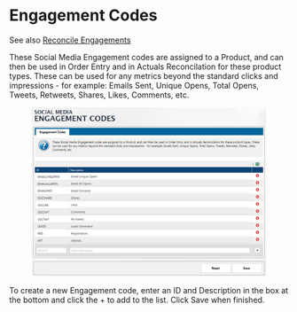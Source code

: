 # Engagement Codes

See also [Reconcile Engagements](../../campaigns/ad-server-syncing-reconciliation.md#reconcile-engagements)

These Social Media Engagement codes are assigned to a Product, and can then be used in Order Entry and in Actuals Reconcilation for these product types. These can be used for any metrics beyond the standard clicks and impressions - for example: Emails Sent, Unique Opens, Total Opens, Tweets, Retweets, Shares, Likes, Comments, etc.

<figure><img src="../../../../.gitbook/assets/image (443).png" alt=""><figcaption></figcaption></figure>

To create a new Engagement code, enter an ID and Description in the box at the bottom and click the + to add to the list. Click Save when finished.
